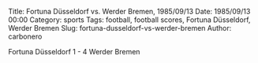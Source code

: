 Title: Fortuna Düsseldorf vs. Werder Bremen, 1985/09/13
Date: 1985/09/13 00:00
Category: sports
Tags: football, football scores, Fortuna Düsseldorf, Werder Bremen
Slug: fortuna-dusseldorf-vs-werder-bremen
Author: carbonero


Fortuna Düsseldorf 1 - 4 Werder Bremen
